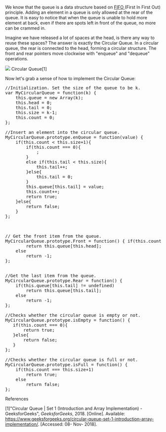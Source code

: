 We know that the queue is a data structure based on <a href="https://en.wikipedia.org/wiki/FIFO_(computing_and_electronics)">FIFO </a>(First In First Out) principle. Adding an element in a queue is only allowed at the rear of the queue. It is easy to notice that when the queue is unable to hold more element at back, even if there are spots left in front of the queue, no more can be crammed in.

Imagine we have released a lot of spaces at the head, is there any way to reuse these spaces? The answer is exactly the Circular Queue. In a circular queue, the rear is connected to the head, forming a circular structure. The front and rear pointers move clockwise with "enqueue" and "dequeue" operations.

<img class="" src="https://cdncontribute.geeksforgeeks.org/wp-content/uploads/Circular-queue.png"/>
Circular Queue[1]

Now let's grab a sense of how to implement the Circular Queue:
<pre lang="javascript" line="0">//Initialization. Set the size of the queue to be k.
var MyCircularQueue = function(k) {
    this.queue = new Array(k);
    this.head = 0;
    this.tail = 0;
    this.size = k-1;
    this.count = 0;
};

//Insert an element into the circular queue. 
MyCircularQueue.prototype.enQueue = function(value) {
    if(this.count &lt; this.size+1){
        if(this.count === 0){
            ;
        }
        else if(this.tail &lt; this.size){
            this.tail++;
        }else{
            this.tail = 0;
        }
        this.queue[this.tail] = value;
        this.count++;
        return true;
    }else{
        return false;
    }
};



// Get the front item from the queue.
MyCircularQueue.prototype.Front = function() { if(this.count &gt; 0)
        return this.queue[this.head];
    else
        return -1;
};


//Get the last item from the queue.
MyCircularQueue.prototype.Rear = function() {
    if(this.queue[this.tail] != undefined)
        return this.queue[this.tail];
    else
        return -1;
};

//Checks whether the circular queue is empty or not.
MyCircularQueue.prototype.isEmpty = function() {
   if(this.count === 0){
       return true;
   }else{
       return false;
   }
};

//Checks whether the circular queue is full or not.
MyCircularQueue.prototype.isFull = function() {
    if(this.count === this.size+1)
        return true;
    else
        return false;
};
</pre>
References

[1]"Circular Queue | Set 1 (Introduction and Array Implementation) - GeeksforGeeks", <i>GeeksforGeeks</i>, 2018. [Online]. Available: https://www.geeksforgeeks.org/circular-queue-set-1-introduction-array-implementation/. [Accessed: 08- Nov- 2018].

&nbsp;